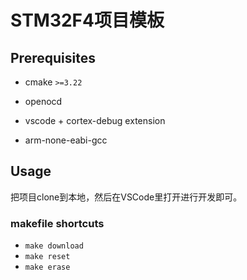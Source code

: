 # STM32F4项目模板

## Prerequisites

- cmake `>=3.22`

- openocd

- vscode + cortex-debug extension

- arm-none-eabi-gcc

## Usage

把项目clone到本地，然后在VSCode里打开进行开发即可。

### makefile shortcuts

- `make download`
- `make reset`
- `make erase`

